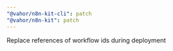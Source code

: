 ```yaml
---
"@vahor/n8n-kit-cli": patch
"@vahor/n8n-kit": patch
---
```


Replace references of workflow ids during deployment
